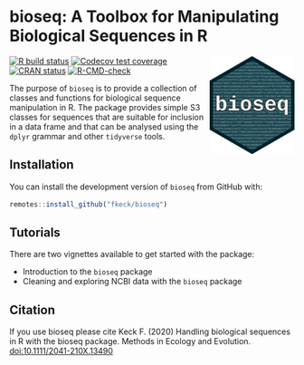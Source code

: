 
# bioseq: A Toolbox for Manipulating Biological Sequences in R
<img src="man/figures/logo.png" align="right" width="150"/>

<!-- badges: start -->
[![R build status](https://github.com/fkeck/bioseq/workflows/R-CMD-check/badge.svg)](https://github.com/fkeck/bioseq/actions)
[![Codecov test coverage](https://codecov.io/gh/fkeck/bioseq/branch/master/graph/badge.svg)](https://app.codecov.io/gh/fkeck/bioseq?branch=master)
[![CRAN status](https://www.r-pkg.org/badges/version/bioseq)](https://www.r-pkg.org/badges/version/bioseq)
[![R-CMD-check](https://github.com/fkeck/bioseq/actions/workflows/R-CMD-check.yaml/badge.svg)](https://github.com/fkeck/bioseq/actions/workflows/R-CMD-check.yaml)
<!-- badges: end -->

The purpose of `bioseq` is to provide a collection of classes and functions for biological sequence manipulation in R. The package provides simple S3 classes for sequences that are suitable for inclusion in a data frame and that can be analysed using the `dplyr` grammar and other `tidyverse` tools.

## Installation

You can install the development version of `bioseq` from GitHub with:

``` r
remotes::install_github("fkeck/bioseq")
```

## Tutorials

There are two vignettes available to get started with the package:

- Introduction to the `bioseq` package
- Cleaning and exploring NCBI data with the `bioseq` package


## Citation

If you use bioseq please cite Keck F. (2020) Handling biological sequences in R with the bioseq package. Methods in Ecology and Evolution. [doi:10.1111/2041-210X.13490](https://besjournals.onlinelibrary.wiley.com/doi/abs/10.1111/2041-210X.13490)
